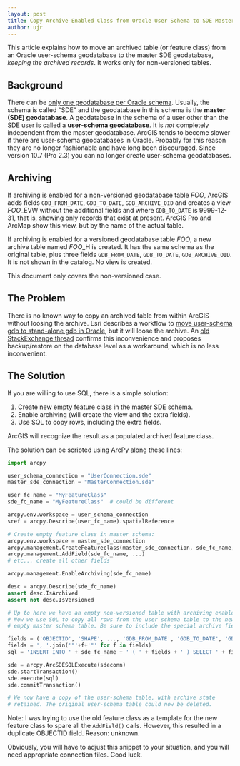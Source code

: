 ```yaml
---
layout: post
title: Copy Archive-Enabled Class from Oracle User Schema to SDE Master Schema
author: ujr
---
```


This article explains how to move an archived table (or feature class)
from an Oracle user-schema geodatabase to the master SDE geodatabase,
*keeping the archived records*. It works only for non-versioned tables.

## Background

There can be [only one geodatabase per Oracle schema][multiple].
Usually, the schema is called “SDE” and the geodatabase in this
schema is the **master (SDE) geodatabase**. A geodatabase in
the schema of a user other than the SDE user is called a
**user-schema geodatabase**. It is *not* completely independent
from the master geodatabase. ArcGIS tends to become slower if
there are user-schema geodatabases in Oracle. Probably for this
reason they are no longer fashionable and have long been discouraged.
Since version 10.7 (Pro 2.3) you can no longer create user-schema
geodatabases.

## Archiving

If archiving is enabled for a non-versioned geodatabase table *FOO*,
ArcGIS adds fields `GDB_FROM_DATE`, `GDB_TO_DATE`, `GDB_ARCHIVE_OID`
and creates a view *FOO*_EVW without the additional fields and where
`GDB_TO_DATE` is 9999-12-31, that is, showing only records that exist
at present. ArcGIS Pro and ArcMap show this view, but by the name of
the actual table.

If archiving is enabled for a versioned geodatabase table *FOO*,
a new archive table named *FOO*_H is created. It has the same
schema as the original table, plus three fields `GDB_FROM_DATE`,
`GDB_TO_DATE`, `GDB_ARCHIVE_OID`. It is not shown in the catalog.
No view is created.

This document only covers the non-versioned case.

## The Problem

There is no known way to copy an archived table from within ArcGIS
without loosing the archive. Esri describes a workflow to
[move user-schema gdb to stand-alone gdb in Oracle][esrimove],
but it will loose the archive. An [old StackExchange thread][stex]
confirms this inconvenience and proposes backup/restore on the
database level as a workaround, which is no less inconvenient.

## The Solution

If you are willing to use SQL, there is a simple solution:

1. Create new empty feature class in the master SDE schema.
2. Enable archiving (will create the view and the extra fields).
3. Use SQL to copy rows, including the extra fields.

ArcGIS will recognize the result as a populated archived
feature class.

The solution can be scripted using ArcPy along these lines:

```Python
import arcpy

user_schema_connection = "UserConnection.sde"
master_sde_connection = "MasterConnection.sde"

user_fc_name = "MyFeatureClass"
sde_fc_name = "MyFeatureClass"  # could be different

arcpy.env.workspace = user_schema_connection
sref = arcpy.Describe(user_fc_name).spatialReference

# Create empty feature class in master schema:
arcpy.env.workspace = master_sde_connection
arcpy.management.CreateFeatureclass(master_sde_connection, sde_fc_name, ..., sref, ...)
arcpy.management.AddField(sde_fc_name, ...)
# etc... create all other fields

arcpy.management.EnableArchiving(sde_fc_name)

desc = arcpy.Describe(sde_fc_name)
assert desc.IsArchived
assert not desc.IsVersioned

# Up to here we have an empty non-versioned table with archiving enabled.
# Now we use SQL to copy all rows from the user schema table to the new
# empty master schema table. Be sure to include the special archive fields!

fields = ('OBJECTID', 'SHAPE', ..., 'GDB_FROM_DATE', 'GDB_TO_DATE', 'GDB_ARCHIVE_OID')
fields = ', '.join('"'+f+'"' for f in fields)
sql = 'INSERT INTO ' + sde_fc_name + ' ( ' + fields + ' ) SELECT ' + fields + ' FROM ' user_fc_name

sde = arcpy.ArcSDESQLExecute(sdeconn)
sde.startTransaction()
sde.execute(sql)
sde.commitTransaction()

# We now have a copy of the user-schema table, with archive state
# retained. The original user-schema table could now be deleted.
```

Note: I was trying to use the old feature class as a template for
the new feature class to spare all the `AddField()` calls. However,
this resulted in a duplicate OBJECTID field. Reason: unknown.

Obviously, you will have to adjust this snippet to your
situation, and you will need appropriate connection files.
Good luck.

[multiple]: https://desktop.arcgis.com/en/arcmap/10.3/manage-data/gdbs-in-oracle/multiple-geodatabases-oracle.htm
[esrimove]: https://pro.arcgis.com/en/pro-app/help/data/geodatabases/manage-oracle/migrate-user-schema-geodatabases.htm
[stex]: https://gis.stackexchange.com/questions/32354
